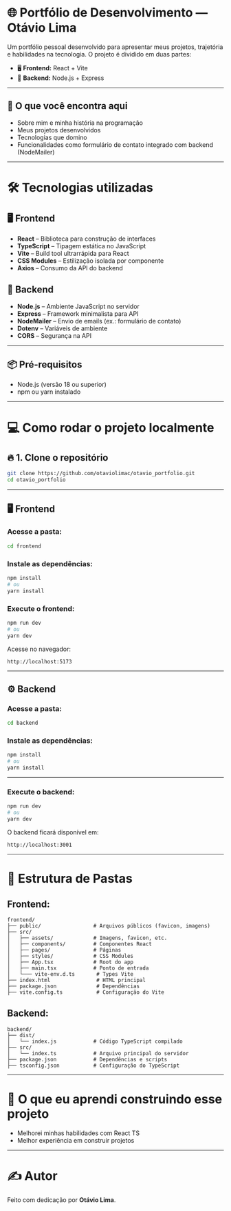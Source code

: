 # 🌐 Portfólio de Desenvolvimento — Otávio Lima

Um portfólio pessoal desenvolvido para apresentar meus projetos, trajetória e habilidades na tecnologia. O projeto é dividido em duas partes:

- 🖥️ **Frontend:** React + Vite
- 🔗 **Backend:** Node.js + Express

---

## 🚀 O que você encontra aqui
- Sobre mim e minha história na programação
- Meus projetos desenvolvidos
- Tecnologias que domino
- Funcionalidades como formulário de contato integrado com backend (NodeMailer)

---

# 🛠️ Tecnologias utilizadas

## 🖥️ Frontend
- **React** – Biblioteca para construção de interfaces
- **TypeScript** – Tipagem estática no JavaScript
- **Vite** – Build tool ultrarrápida para React
- **CSS Modules** – Estilização isolada por componente
- **Axios** – Consumo da API do backend

## 🔗 Backend
- **Node.js** – Ambiente JavaScript no servidor
- **Express** – Framework minimalista para API
- **NodeMailer** – Envio de emails (ex.: formulário de contato)
- **Dotenv** – Variáveis de ambiente
- **CORS** – Segurança na API

---

## 📦 Pré-requisitos
- Node.js (versão 18 ou superior)
- npm ou yarn instalado

---

# 💻 Como rodar o projeto localmente

## 🔥 1. Clone o repositório
```bash
git clone https://github.com/otaviolimac/otavio_portfolio.git
cd otavio_portfolio
```

---

## 🖥️ Frontend

### Acesse a pasta:
```bash
cd frontend
```

### Instale as dependências:
```bash
npm install
# ou
yarn install
```

### Execute o frontend:
```bash
npm run dev
# ou
yarn dev
```
Acesse no navegador:
```
http://localhost:5173
```

---

## ⚙️ Backend

### Acesse a pasta:
```bash
cd backend
```

### Instale as dependências:
```bash
npm install
# ou
yarn install
```

---

### Execute o backend:
```bash
npm run dev
# ou
yarn dev
```
O backend ficará disponível em:
```
http://localhost:3001
```

---

# 📁 Estrutura de Pastas

## Frontend:
```
frontend/
├── public/                 # Arquivos públicos (favicon, imagens)
├── src/
│   ├── assets/             # Imagens, favicon, etc.
│   ├── components/         # Componentes React
│   ├── pages/              # Páginas
│   ├── styles/             # CSS Modules
│   ├── App.tsx             # Root do app
│   ├── main.tsx            # Ponto de entrada
│   └─── vite-env.d.ts       # Types Vite
├── index.html               # HTML principal
├── package.json             # Dependências
├── vite.config.ts           # Configuração do Vite
```

## Backend:
```
backend/
├── dist/
│   └── index.js            # Código TypeScript compilado
├── src/
│   └── index.ts            # Arquivo principal do servidor
├── package.json            # Dependências e scripts
├── tsconfig.json           # Configuração do TypeScript
```

---

# 🧠 O que eu aprendi construindo esse projeto
- Melhorei minhas habilidades com React TS
- Melhor experiência em construir projetos

---

# ✍️ Autor
Feito com dedicação por **Otávio Lima**.